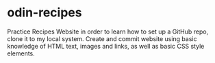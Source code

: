 # odin-recipes
Practice Recipes Website in order to learn how to set up a GitHub repo, clone it to my local system. Create and commit website using basic knowledge of HTML text, images and links, as well as basic CSS style elements. 
